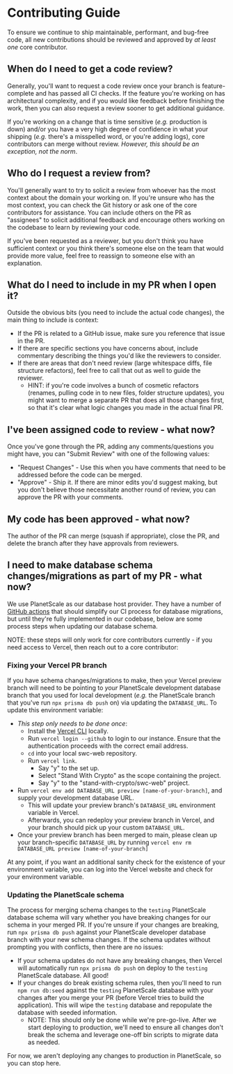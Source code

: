 # Contributing Guide

To ensure we continue to ship maintainable, performant, and bug-free code, all new contributions should be reviewed and approved by _at least one_ core contributor.

## When do I need to get a code review?

Generally, you'll want to request a code review once your branch is feature-complete and has passed all CI checks. If the feature you're working on has architectural complexity, and if you would like feedback before finishing the work, then you can also request a review sooner to get additional guidance.

If you're working on a change that is time sensitive (_e.g._ production is down) and/or you have a very high degree of confidence in what your shipping (_e.g._ there's a misspelled word, or you're adding logs), core contributors can merge without review. _However, this should be an exception, not the norm_.

## Who do I request a review from?

You'll generally want to try to solicit a review from whoever has the most context about the domain your working on. If you're unsure who has the most context, you can check the Git history or ask one of the core contributors for assistance. You can include others on the PR as "assignees" to solicit additional feedback and encourage others working on the codebase to learn by reviewing your code.

If you've been requested as a reviewer, but you don't think you have sufficient context or you think there's someone else on the team that would provide more value, feel free to reassign to someone else with an explanation.

## What do I need to include in my PR when I open it?

Outside the obvious bits (you need to include the actual code changes), the main thing to include is context:

- If the PR is related to a GitHub issue, make sure you reference that issue in the PR.
- If there are specific sections you have concerns about, include commentary describing the things you'd like the reviewers to consider.
- If there are areas that don't need review (large whitespace diffs, file structure refactors), feel free to call that out as well to guide the reviewer.
  - HINT: if you're code involves a bunch of cosmetic refactors (renames, pulling code in to new files, folder structure updates), you might want to merge a separate PR that does all those changes first, so that it's clear what logic changes you made in the actual final PR.

## I've been assigned code to review - what now?

Once you've gone through the PR, adding any comments/questions you might have, you can "Submit Review" with one of the following values:

- "Request Changes" - Use this when you have comments that need to be addressed before the code can be merged.
- "Approve" - Ship it. If there are minor edits you'd suggest making, but you don't believe those necessitate another round of review, you can approve the PR with your comments.

## My code has been approved - what now?

The author of the PR can merge (squash if appropriate), close the PR, and delete the branch after they have approvals from reviewers.

## I need to make database schema changes/migrations as part of my PR - what now?

We use PlanetScale as our database host provider. They have a number of [GitHub actions](https://planetscale.com/blog/announcing-the-planetscale-github-actions) that should simplify our CI process for database migrations, but until they're fully implemented in our codebase, below are some process steps when updating our database schema.

NOTE: these steps will only work for core contributors currently - if you need access to Vercel, then reach out to a core contributor:

### Fixing your Vercel PR branch

If you have schema changes/migrations to make, then your Vercel preview branch will need to be pointing to _your_ PlanetScale development database branch that you used for local development (_e.g._ the PlanetScale branch that you've run `npx prisma db push` on) via updating the `DATABASE_URL`. To update this environment variable:

- _This step only needs to be done once_:
  - Install the [Vercel CLI](https://vercel.com/docs/cli) locally.
  - Run `vercel login --github` to login to our instance. Ensure that the authentication proceeds with the correct email address.
  - `cd` into your local swc-web repository.
  - Run `vercel link`.
    - Say "y" to the set up.
    - Select "Stand With Crypto" as the scope containing the project.
    - Say "y" to the "stand-with-crypto/swc-web" project.
- Run `vercel env add DATABASE_URL preview [name-of-your-branch]`, and supply your development database URL.
  - This will update your preview branch's `DATABASE_URL` environment variable in Vercel.
  - Afterwards, you can redeploy your preview branch in Vercel, and your branch should pick up your custom `DATABASE_URL`.
- Once your preview branch has been merged to main, please clean up your branch-specific `DATABASE_URL` by running `vercel env rm DATABASE_URL preview [name-of-your-branch]`

At any point, if you want an additional sanity check for the existence of your environment variable, you can log into the Vercel website and check for your environment variable.

### Updating the PlanetScale schema

The process for merging schema changes to the `testing` PlanetScale database schema will vary whether you have breaking changes for our schema in your merged PR. If you're unsure if your changes are breaking, run `npx prisma db push` against _your_ PlanetScale developer database branch with your new schema changes. If the schema updates without prompting you with conflicts, then there are no issues:

- If your schema updates do not have any breaking changes, then Vercel will automatically run `npx prisma db push` on deploy to the `testing` PlanetScale database. All good!
- If your changes do break existing schema rules, then you'll need to run `npm run db:seed` against the `testing` PlanetScale database with your changes after you merge your PR (before Vercel tries to build the application). This will wipe the `testing` database and repopulate the database with seeded information.
  - NOTE: This should only be done while we're pre-go-live. After we start deploying to production, we'll need to ensure all changes don't break the schema and leverage one-off bin scripts to migrate data as needed.

For now, we aren't deploying any changes to production in PlanetScale, so you can stop here.
